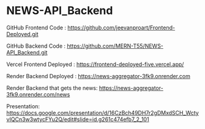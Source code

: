 # NEWS-API_Backend

GitHub  Frontend Code : https://github.com/jeevanproart/Frontend-Deployed.git

GitHub  Backend Code : https://github.com/MERN-T55/NEWS-API_Backend.git

Vercel  Frontend Deployed : https://frontend-deployed-five.vercel.app/ 

Render  Backend Deployed : https://news-aggregator-3fk9.onrender.com

Render  Backend that gets the news: https://news-aggregator-3fk9.onrender.com/news

Presentation: https://docs.google.com/presentation/d/16CzBch49DH7r2gDMxdSCH_WctyvIQCn3w3wtycFYu2Q/edit#slide=id.g261c474efb7_2_101
